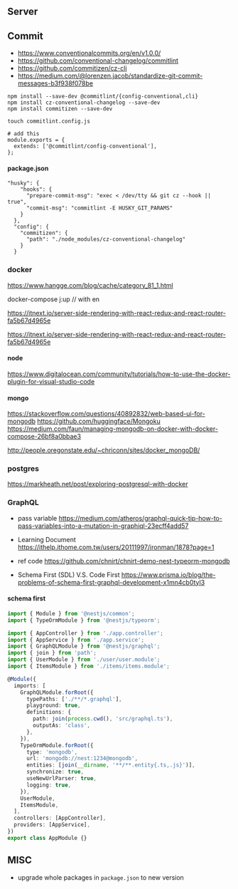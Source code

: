 ## Server

## Commit

- https://www.conventionalcommits.org/en/v1.0.0/
- https://github.com/conventional-changelog/commitlint
- https://github.com/commitizen/cz-cli
- https://medium.com/@lorenzen.jacob/standardize-git-commit-messages-b3f938f078be

```
npm install --save-dev @commitlint/{config-conventional,cli}
npm install cz-conventional-changelog --save-dev
npm install commitizen --save-dev
```

```
touch commitlint.config.js

# add this
module.exports = {
  extends: ['@commitlint/config-conventional'],
};

```

#### package.json

```
"husky": {
    "hooks": {
      "prepare-commit-msg": "exec < /dev/tty && git cz --hook || true",
      "commit-msg": "commitlint -E HUSKY_GIT_PARAMS"
    }
  },
  "config": {
    "commitizen": {
      "path": "./node_modules/cz-conventional-changelog"
    }
  }
```

### docker

https://www.hangge.com/blog/cache/category_81_1.html

docker-compose j:up // with en

https://itnext.io/server-side-rendering-with-react-redux-and-react-router-fa5b67d4965e

https://itnext.io/server-side-rendering-with-react-redux-and-react-router-fa5b67d4965e

#### node

https://www.digitalocean.com/community/tutorials/how-to-use-the-docker-plugin-for-visual-studio-code

#### mongo

https://stackoverflow.com/questions/40892832/web-based-ui-for-mongodb
https://github.com/huggingface/Mongoku
https://medium.com/faun/managing-mongodb-on-docker-with-docker-compose-26bf8a0bbae3

http://people.oregonstate.edu/~chriconn/sites/docker_mongoDB/

### postgres

https://markheath.net/post/exploring-postgresql-with-docker

### GraphQL

- pass variable
  https://medium.com/atheros/graphql-quick-tip-how-to-pass-variables-into-a-mutation-in-graphiql-23ecff4add57

- Learning Document
  https://ithelp.ithome.com.tw/users/20111997/ironman/1878?page=1

- ref code
  https://github.com/chnirt/chnirt-demo-nest-typeorm-mongodb

- Schema First (SDL) V.S. Code First
  https://www.prisma.io/blog/the-problems-of-schema-first-graphql-development-x1mn4cb0tyl3

#### schema first

```ts
import { Module } from '@nestjs/common';
import { TypeOrmModule } from '@nestjs/typeorm';

import { AppController } from './app.controller';
import { AppService } from './app.service';
import { GraphQLModule } from '@nestjs/graphql';
import { join } from 'path';
import { UserModule } from './user/user.module';
import { ItemsModule } from './items/items.module';

@Module({
  imports: [
    GraphQLModule.forRoot({
      typePaths: ['./**/*.graphql'],
      playground: true,
      definitions: {
        path: join(process.cwd(), 'src/graphql.ts'),
        outputAs: 'class',
      },
    }),
    TypeOrmModule.forRoot({
      type: 'mongodb',
      url: 'mongodb://nest:1234@mongodb',
      entities: [join(__dirname, '**/**.entity{.ts,.js}')],
      synchronize: true,
      useNewUrlParser: true,
      logging: true,
    }),
    UserModule,
    ItemsModule,
  ],
  controllers: [AppController],
  providers: [AppService],
})
export class AppModule {}
```

## MISC

- upgrade whole packages in `package.json` to new version
